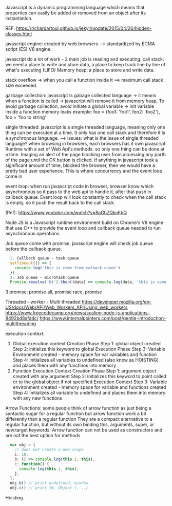 Javascript is a dynamic programming language which means that properties can easily be added or removed
from  an object after its instantiation.

REF:
https://richardartoul.github.io/jekyll/update/2015/04/26/hidden-classes.html


javascript engine: created by web browsers
--> standardized by ECMA script (ES)
V8 engine:


javascript do a lot of work - 2 main job is reading and executing.
call stack:
  we need a place to write and store data, a place to keep track line by line of what's executing
  (LIFO)
Memory heap: a place to store and write data.


stack overflow => when you call a function inside it
==> maximum call stack size exceeded.

garbage collection: javascript is gabage collected language -> it means when a function is called -> 
javascript will remove it from memory heap, 
To avoid garbage collection, avoid initiate a global variable
-> init variable inside a function
memory leaks
example: foo = {foo1: 'foo1', foo2: 'foo2'}, foo = 'foo to string'


single threaded: javascript is a single threaded language, meaning only one thing can be executed at a time. It only has one call stack and therefore it is a synchronous language.
--> issues: what is the issue of single threaded language?
when browsing in browsers, each browsers has it own javascript Runtime with a set of Web Api's methods.
so only one thing can be done at a time. 
Imaging an alert of the page blocking user from accessing any parth of the page until the OK button is clicked. 
If anything in javascript took a significant amount of time, blocked the browser, then we would have a pretty bad user experience. This is where concurrency and the event loop come in

event loop:
when run javascript code in browser, browser know which asynchronous so it pass to the web api to handle it, after that push in callback queue.
Event loop will look constantly to check when the call stack is empty, so it push the result back to the call stack.

(Ref): https://www.youtube.com/watch?v=8aGhZQkoFbQ

Node JS is a Javascript runtime environment build on Chrome's V8 engine that use C++ to provide
the event loop and callback queue needed to run asynchronous operations.

Job queue come with promise, javascript engine will check job queue before the callback queue.


```javascript
  1. Callback queue ~ task queue
  setTimeout(() => {
    console.log('this is come from calback queue')
  })
  2. Job queue ~ microtask queue
  Promise.resolve('hi').then((data) => console.log(data, 'this is come from job queue))
```
3 promise: promise all, promise race, promise

Threaded - worker - Multi threaded
https://developer.mozilla.org/en-US/docs/Web/API/Web_Workers_API/Using_web_workers
https://www.freecodecamp.org/news/scaling-node-js-applications-8492bd8afadc/
https://www.internalpointers.com/post/gentle-introduction-multithreading

execution context:
  1. Global execution context
    Creation Phase
      Step 1: global object created
      Step 2: initialize this keyword to global
    Execution Phase
      Step 3: Variable Environment created - memory space for var variables and function
      Step 4: Initializes all variables to undefined (also know as HOISTING) and places them
              with any functinos into memory
  2. Function Execution Context
    Creation Phase
      Step 1: argument object created with any argument
      Step 2: initializes this keyword to point called or to the global object if not specified
    Execution Context
      Step 3: Variable environment created - memory space for variable and functions created
      Step 4: Initializes all variable to undefined and places them into memory with any new functions

Arrow Functions:
  some people think of arrow function as just being a syntactic sugar for a regular function
  but arrow function work a bit differently than a regular function
  They are a compact alternative to a regular function, but without its own binding this, arguments, super, or new.target keywords.
  Arrow function can not be used as constructors and are not the best option for methods
  ```javascript
    var obj = {
      // does not create a new scope
      i: 10,
      b: () => console.log(this.i, this),
      c: function() {
        console.log(this.i, this);
      },
    };
    obj.b() // print undefined, window
    obj.c() // print 10, Object {....}
  ```

  Hoisting





